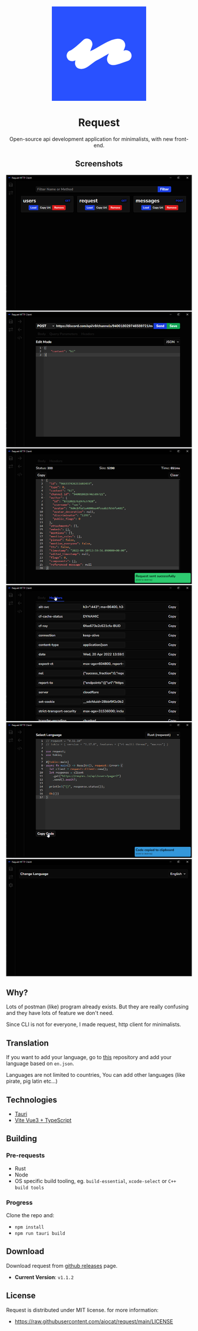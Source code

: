 <div align="center">

![Logo](/public/logo.png)

# Request

Open-source api development application for minimalists, with new front-end.

## Screenshots

![ss1](/screenshots/ss1.png)
![ss2](/screenshots/ss2.png)
![ss3](/screenshots/ss3.png)
![ss4](/screenshots/ss4.png)
![ss5](/screenshots/ss5.png)
![ss6](/screenshots/ss6.png)

</div>

## Why?

Lots of postman (like) program already exists. But they are really confusing and they have lots of feature we don't need.

Since CLI is not for everyone, I made request, http client for minimalists.

## Translation

If you want to add your language, go to [this](https://github.com/aiocat/request-i18n) repository and add your language based on `en.json`.


Languages are not limited to countries, You can add other languages (like pirate, pig latin etc...)

## Technologies

- [Tauri](https://tauri.studio/)
- [Vite Vue3 + TypeScript](https://vitejs.dev/)

## Building

### Pre-requests

- Rust
- Node
- OS specific build tooling, eg. `build-essential`, `xcode-select` or `C++ build tools`

### Progress

Clone the repo and:

- `npm install`
- `npm run tauri build`

## Download

Download request from [github releases](https://github.com/aiocat/request/releases/latest) page.

- **Current Version**: `v1.1.2`

## License

Request is distributed under MIT license. for more information:

- https://raw.githubusercontent.com/aiocat/request/main/LICENSE

